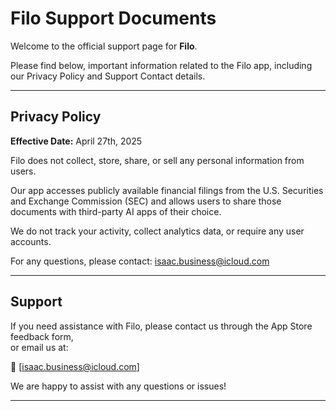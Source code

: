 # Filo Support Documents

Welcome to the official support page for **Filo**.

Please find below, important information related to the Filo app, including our Privacy Policy and Support Contact details.

---

## Privacy Policy

**Effective Date:** April 27th, 2025

Filo does not collect, store, share, or sell any personal information from users.

Our app accesses publicly available financial filings from the U.S. Securities and Exchange Commission (SEC) and allows users to share those documents with third-party AI apps of their choice.

We do not track your activity, collect analytics data, or require any user accounts.

For any questions, please contact: isaac.business@icloud.com

---

## Support

If you need assistance with Filo, please contact us through the App Store feedback form,  
or email us at:

📧 [isaac.business@icloud.com]

We are happy to assist with any questions or issues!

---



